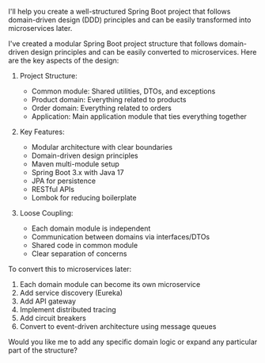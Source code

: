 I'll help you create a well-structured Spring Boot project that follows domain-driven design (DDD) principles and can be easily transformed into microservices later.



I've created a modular Spring Boot project structure that follows domain-driven design principles and can be easily converted to microservices. Here are the key aspects of the design:

1. Project Structure:
   - Common module: Shared utilities, DTOs, and exceptions
   - Product domain: Everything related to products
   - Order domain: Everything related to orders
   - Application: Main application module that ties everything together

2. Key Features:
   - Modular architecture with clear boundaries
   - Domain-driven design principles
   - Maven multi-module setup
   - Spring Boot 3.x with Java 17
   - JPA for persistence
   - RESTful APIs
   - Lombok for reducing boilerplate

3. Loose Coupling:
   - Each domain module is independent
   - Communication between domains via interfaces/DTOs
   - Shared code in common module
   - Clear separation of concerns

To convert this to microservices later:

1. Each domain module can become its own microservice
2. Add service discovery (Eureka)
3. Add API gateway
4. Implement distributed tracing
5. Add circuit breakers
6. Convert to event-driven architecture using message queues

Would you like me to add any specific domain logic or expand any particular part of the structure?
